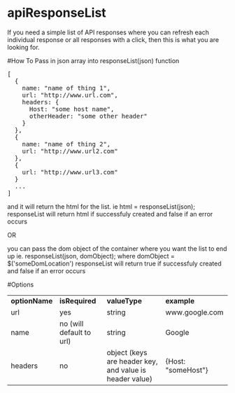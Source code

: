 # apiResponseList
If you need a simple list of API responses where you can refresh each individual response or all responses with a click, then this is what you are looking for.

#How To
Pass in json array into responseList(json) function
<pre>[
  {
    name: "name of thing 1",
    url: "http://www.url.com",
    headers: {
      Host: "some host name",
      otherHeader: "some other header"
    }
  },
  {
    name: "name of thing 2",
    url: "http://www.url2.com"
  },
  {
    url: "http://www.url3.com"
  }
  ...
]</pre>

and it will return the html for the list.
ie html = responseList(json);
responseList will return html if successfuly created and false if an error occurs

OR

you can pass the dom object of the container where you want the list to end up 
ie. responseList(json, domObject);
where
domObject = $('someDomLocation')
responseList will return true if successfuly created and false if an error occurs

#Options
<table>
  <tr>
    <td><strong>optionName</strong></td>
    <td><strong>isRequired</strong></td>
    <td><strong>valueType</strong></td>
    <td><strong>example</strong></td>
  </tr>
  <tr>
    <td>url</td>
    <td>yes</td>
    <td>string</td>
    <td>www.google.com</td>
  </tr>
  <tr>
    <td>name</td>
    <td>no (will default to url)</td>
    <td>string</td>
    <td>Google</td>
  </tr>
  <tr>
    <td>headers</td>
    <td>no</td>
    <td>object (keys are header key, and value is header value)</td>
    <td>{Host: "someHost"}</td>
  </tr>
</table>



